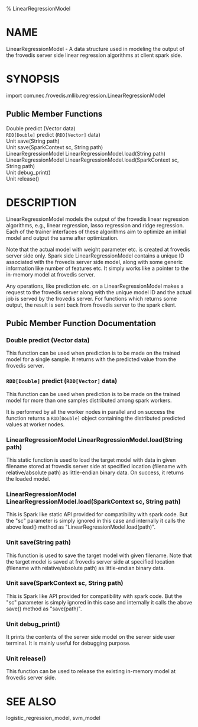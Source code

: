 % LinearRegressionModel 

# NAME

LinearRegressionModel -  A data structure used in modeling the output 
of the frovedis server side linear regression algorithms at client spark side.

# SYNOPSIS

import com.nec.frovedis.mllib.regression.LinearRegressionModel    

## Public Member Functions
Double predict (Vector data)   
`RDD[Double]` predict (`RDD[Vector]` data)   
Unit save(String path)   
Unit save(SparkContext sc, String path)   
LinearRegressionModel LinearRegressionModel.load(String path)    
LinearRegressionModel LinearRegressionModel.load(SparkContext sc, String path)    
Unit debug_print()   
Unit release()    

# DESCRIPTION

LinearRegressionModel models the output of the frovedis linear regression 
algorithms, e.g., linear regression, lasso regression and ridge regression. 
Each of the trainer interfaces of these algorithms aim to optimize an initial 
model and output the same after optimization. 

Note that the actual model with weight parameter etc. is created at frovedis 
server side only. Spark side LinearRegressionModel contains a unique ID 
associated with the frovedis server side model, along with some generic 
information like number of features etc. It simply works like a pointer to 
the in-memory model at frovedis server. 

Any operations, like prediction etc. on a LinearRegressionModel makes a request 
to the frovedis server along with the unique model ID and the actual job is served 
by the frovedis server. For functions which returns some output, the result is sent 
back from frovedis server to the spark client.

## Pubic Member Function Documentation

### Double predict (Vector data)
This function can be used when prediction is to be made on the trained model 
for a single sample. It returns with the predicted value from the frovedis server. 

### `RDD[Double]` predict (`RDD[Vector]` data)
This function can be used when prediction is to be made on the trained model 
for more than one samples distributed among spark workers. 

It is performed by all the worker nodes in parallel and on success 
the function returns a `RDD[Double]` object containing the distributed predicted 
values at worker nodes. 

### LinearRegressionModel LinearRegressionModel.load(String path)
This static function is used to load the target model with data in given 
filename stored at frovedis server side at specified location (filename with 
relative/absolute path) as little-endian binary data.
On success, it returns the loaded model.

### LinearRegressionModel LinearRegressionModel.load(SparkContext sc, String path)
This is Spark like static API provided for compatibility with spark code. 
But the "sc" parameter is simply ignored in this case and internally it calls 
the above load() method as "LinearRegressionModel.load(path)".

### Unit save(String path)
This function is used to save the target model with given filename. 
Note that the target model is saved at frovedis server side at specified location 
(filename with relative/absolute path) as little-endian binary data.

### Unit save(SparkContext sc, String path)
This is Spark like API provided for compatibility with spark code. 
But the "sc" parameter is simply ignored in this case and internally it calls 
the above save() method as "save(path)".

### Unit debug_print()  
It prints the contents of the server side model on the server side user terminal. 
It is mainly useful for debugging purpose.

### Unit release()  
This function can be used to release the existing in-memory model at frovedis 
server side.

# SEE ALSO
logistic_regression_model, svm_model 
